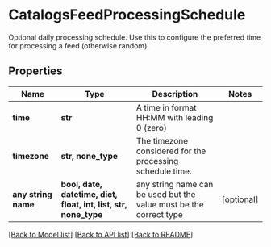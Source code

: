# CatalogsFeedProcessingSchedule

Optional daily processing schedule. Use this to configure the preferred time for processing a feed (otherwise random).

## Properties
Name | Type | Description | Notes
------------ | ------------- | ------------- | -------------
**time** | **str** | A time in format HH:MM with leading 0 (zero) | 
**timezone** | **str, none_type** | The timezone considered for the processing schedule time. | 
**any string name** | **bool, date, datetime, dict, float, int, list, str, none_type** | any string name can be used but the value must be the correct type | [optional]

[[Back to Model list]](../README.md#documentation-for-models) [[Back to API list]](../README.md#documentation-for-api-endpoints) [[Back to README]](../README.md)



